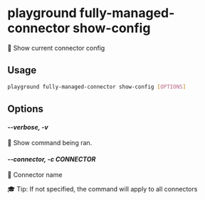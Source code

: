 # playground fully-managed-connector show-config

🧰 Show current connector config

## Usage

```bash
playground fully-managed-connector show-config [OPTIONS]
```

## Options

#### *--verbose, -v*

🐞 Show command being ran.

#### *--connector, -c CONNECTOR*

🔗 Connector name  
  
🎓 Tip: If not specified, the command will apply to all connectors



